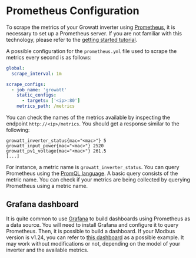 # Prometheus Configuration

To scrape the metrics of your Growatt inverter using [Prometheus](https://prometheus.io/), it is necessary to set up a Prometheus server. If you are not familiar with this technology, please refer to the [getting started tutorial](https://prometheus.io/docs/prometheus/latest/getting_started/).

A possible configuration for the `prometheus.yml` file used to scrape the metrics every second is as follows:

```yaml
global:
  scrape_interval: 1m

scrape_configs:
  - job_name: 'growatt'
    static_configs:
      - targets: ['<ip>:80']
    metrics_path: /metrics
```

You can check the names of the metrics available by inspecting the endpoint `http://<ip>/metrics`. You should get a response similar to the following:

```
growatt_inverter_status{mac="<mac>"} 5
growatt_input_power{mac="<mac>"} 2520
growatt_pv1_voltage{mac="<mac>"} 261.5
[...]
```

For instance, a metric name is `growatt_inverter_status`. You can query Prometheus using the [PromQL language](https://prometheus.io/docs/prometheus/latest/querying/basics/). A basic query consists of the metric name. You can check if your metrics are being collected by querying Prometheus using a metric name.

## Grafana dashboard

It is quite common to use [Grafana](https://grafana.com/oss/grafana/) to build dashboards using Prometheus as a data source. You will need to install Grafana and configure it to query Prometheus. Then, it is possible to build a dashboard. If your Modbus version is v1.24, you can refer to [this dashboard](https://grafana.com/grafana/dashboards/20646) as a possible example. It may work without modifications or not, depending on the model of your inverter and the available metrics.
